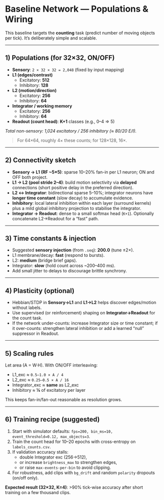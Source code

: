 # Baseline Network — Populations & Wiring

This baseline targets the **counting** task (predict number of moving objects per tick). It’s deliberately simple and scalable.

---

## 1) Populations (for 32×32, ON/OFF)

- **Sensory**: `2 × 32 × 32 = 2,048` (fixed by input mapping)
- **L1 (edges/contrast)**
  - Excitatory: **512**
  - Inhibitory: **128**
- **L2 (motion/direction)**
  - Excitatory: **256**
  - Inhibitory: **64**
- **Integrator / working memory**
  - Excitatory: **256**
  - Inhibitory: **64**
- **Readout (count head)**: **K+1** classes (e.g., 0–4 ⇒ 5)

_Total non-sensory: 1,024 excitatory / 256 inhibitory (≈ 80/20 E/I)._

> For 64×64, roughly 4× these counts; for 128×128, 16×.

---

## 2) Connectivity sketch

- **Sensory → L1 (RF ~5×5)**: sparse 10–20% fan-in per L1 neuron; ON and OFF both project.
- **L1 → L2 (pool stride 2–4)**: build motion selectivity via **delayed** connections (short positive delay in the preferred direction).
- **L2 ↔ Integrator**: bidirectional sparse 5–10%; integrator neurons have **longer time constant** (slow decay) to accumulate evidence.
- **Inhibitory**: local lateral inhibition within each layer (surround kernels) plus a mild global inhibitory projection to stabilise the integrator.
- **Integrator → Readout**: dense to a small softmax head (`K+1`). Optionally concatenate L2→Readout for a “fast” path.

---

## 3) Time constants & injection

- Suggested **sensory injection** (from `.seq`): **200.0** (tune ±2×).
- L1 membrane/decay: **fast** (respond to bursts).
- L2: **medium** (bridge brief gaps).
- Integrator: **slow** (hold count across ~200–400 ms).
- Add small jitter to delays to discourage brittle synchrony.

---

## 4) Plasticity (optional)

- Hebbian/STDP in **Sensory→L1** and **L1→L2** helps discover edges/motion without labels.
- Use supervised (or reinforcement) shaping on **Integrator→Readout** for the count task.
- If the network under-counts: increase Integrator size or time constant; if it over-counts: strengthen lateral inhibition or add a learned “null” suppressor in Readout.

---

## 5) Scaling rules

Let area \(A = W·H\). With ON/OFF interleaving:

- L1_exc ≈ `0.5–1.0 × A / 4`
- L2_exc ≈ `0.25–0.5 × A / 16`
- Integrator_exc ≈ **same** as L2_exc
- Inhibitory ≈ **¼** of excitatory per layer

This keeps fan-in/fan-out reasonable as resolution grows.

---

## 6) Training recipe (suggested)

1. Start with simulator defaults: `fps=200, bin_ms=10, event_threshold=0.12, max_objects=3`.
2. Train the count head for 10–20 epochs with cross-entropy on `labels_counts.csv`.
3. If validation accuracy stalls:
   - double Integrator exc (256→512),
   - or increase `brightness_max` to strengthen edges,
   - or raise `max-events-per-bin` to avoid clipping.
4. For robustness, add clips with `bg_drift` and random `polarity` dropouts (on/off only).

**Expected result (32×32, K=4)**: >90% tick-wise accuracy after short training on a few thousand clips.
